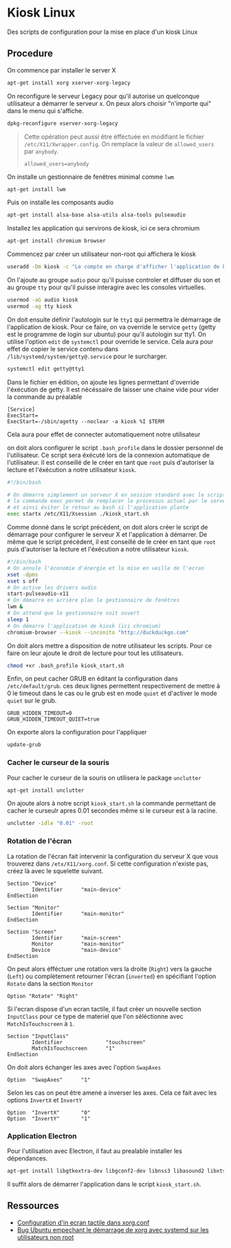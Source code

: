 # Kiosk Linux

Des scripts de configuration pour la mise en place d'un kiosk Linux

## Procedure

On commence par installer le server X

```bash
apt-get install xorg xserver-xorg-legacy
```

On reconfigure le serveur Legacy pour qu'il autorise un quelconque utilisateur a démarrer le serveur x.
On peux alors choisir "n'importe qui" dans le menu qui s'affiche.

```bash
dpkg-reconfigure xserver-xorg-legacy
```

> Cette opération peut aussi être éfféctuée en modifiant le fichier `/etc/X11/Xwrapper.config`.
> On remplace la valeur de `allowed_users` par `anybody`.
> ```
> allowed_users=anybody
> ```

On installe un gestionnaire de fenêtres minimal comme `lwm`

```bash
apt-get install lwm
```

Puis on installe les composants audio

```bash
apt-get install alsa-base alsa-utils alsa-tools pulseaudio
```

Installez les application qui servirons de kiosk, ici ce sera chromium

```bash
apt-get install chromium browser
```

Commencez par créer un utilisateur non-root qui affichera le kiosk

```bash
useradd -Dm kiosk -c "Le compte en charge d'afficher l'application de kiosk"
```

On l'ajoute au groupe `audio` pour qu'il puisse controler et diffuser du son et au groupe `tty` pour qu'il puisse interagire avec les consoles virtuelles.

```bash
usermod -aG audio kiosk
usermod -ag tty kiosk
```

On doit ensuite définir l'autologin sur le `tty1` qui permettra le démarrage de l'application de kiosk.
Pour ce faire, on va override le service `getty` (getty est le programme de login sur ubuntu) pour qu'il autologin sur tty1.
On utilise l'option `edit` de `systemctl` pour override le service.
Cela aura pour effet de copier le service contenu dans `/lib/systemd/system/getty@.service` pour le surcharger.

```bash
systemctl edit getty@tty1
```

Dans le fichier en édition, on ajoute les lignes permettant d'override l'éxécution de getty.
Il est nécéssaire de laisser une chaine vide pour vider la commande au préalable

```
[Service]
ExecStart=
ExecStart=-/sbin/agetty --noclear -a kiosk %I $TERM
```

Cela aura pour effet de connecter automatiquement notre utilisateur

on doit alors configurer le script `.bash_profile` dans le dossier personnel de l'utilisateur. 
Ce script sera éxécuté lors de la connexion automatique de l'utilisateur.
Il est conseillé de le créer en tant que `root` puis d'autoriser la lecture et l'éxécution a notre utilisateur `kiosk`.

```bash
#!/bin/bash

# On démarre simplement un serveur X en session standard avec le script "kiosk_start.sh"
# la commande exec permet de remplacer le processus actuel par le serveur x 
# et ainsi éviter le retour au bash si l'application plante
exec startx /etc/X11/Xsession ./kiosk_start.sh
```

Comme donné dans le script précédent, on doit alors créer le script de démarrage pour configurer le serveur X et l'application à démarrer.
De même que le script précédent, il est conseillé de le créer en tant que `root` puis d'autoriser la lecture et l'éxécution a notre utilisateur `kiosk`.

```bash
#!/bin/bash
# On annule l'économie d'énergie et la mise en veille de l'ecran
xset -dpms
xset s off
# On active les drivers audio
start-pulseaudio-x11
# On démarre en arrière plan le gestionnaire de fenêtres
lwm &
# On attend que le gestionnaire soit ouvert
sleep 1
# On démarre l'application de kiosk (ici chromium)
chromium-browser --kiosk --inconito "http://duckduckgo.com"
```

On doit alors mettre a disposition de notre utilisateur les scripts.
Pour ce faire on leur ajoute le droit de lecture pour tout les utilisateurs.

```bash
chmod +xr .bash_profile kiosk_start.sh
```

Enfin, on peut cacher GRUB en éditant la configuration dans `/etc/default/grub`.
ces deux lignes permettent respectivement de mettre à 0 le timeout dans le cas ou le grub est en mode `quiet` et d'activer le mode `quiet` sur le grub.

```
GRUB_HIDDEN_TIMEOUT=0
GRUB_HIDDEN_TIMEOUT_QUIET=true
```

On exporte alors la configuration pour l'appliquer

```bash
update-grub
```

### Cacher le curseur de la souris

Pour cacher le curseur de la souris on utilisera le package `unclutter`

```bash
apt-get install unclutter
```

On ajoute alors à notre script `kiosk_start.sh` la commande permettant de cacher le curseulr apres 0.01 secondes même si le curseur est à la racine.

```bash
unclutter -idle "0.01" -root
```

### Rotation de l'écran

La rotation de l'écran fait intervenir la configuration du serveur X que vous trouverez dans `/etx/X11/xorg.conf`.
Si cette configuration n'existe pas, créez là avec le squelette suivant.

```
Section "Device"
        Identifier      "main-device"
EndSection

Section "Monitor"
        Identifier      "main-monitor"
EndSection

Section "Screen"
        Identifier      "main-screen"
        Monitor         "main-monitor"
        Device          "main-device"
EndSection
```

On peut alors éfféctuer une rotation vers la droite (`Right`) vers la gauche (`Left`) ou complètement retourner l'écran (`inverted`) en spécifiant l'option `Rotate` dans la section `Monitor`

```
Option "Rotate" "Right"
```

Si l'ecran dispose d'un ecran tactile, il faut créer un nouvelle section `InputClass` pour ce type de materiel que l'on séléctionne avec `MatchIsTouchscreen` à `1`.

```
Section "InputClass"
        Identifier              "touchscreen"
        MatchIsTouchscreen      "1"
EndSection
```

On doit alors échanger les axes avec l'option `SwapAxes`

```
Option  "SwapAxes"      "1"
```

Selon les cas on peut être amené a inverser les axes.
Cela ce fait avec les options `InvertX` et `InvertY`

```
Option  "InvertX"       "0"
Option  "InvertY"       "1"
```

### Application Electron

Pour l'utilisation avec Electron, il faut au prealable installer les dépendances.

```bash
apt-get install libgtkextra-dev libgconf2-dev libnss3 libasound2 libxtst-dev
```

Il suffit alors de démarrer l'application dans le script `kiosk_start.sh`.

## Ressources

* [Configuration d'in ecran tactile dans xorg.conf](https://www.plop.at/en/touchscreen.html)
* [Bug Ubuntu empechant le démarrage de xorg avec systemd sur les utilisateurs non root](https://bugs.launchpad.net/ubuntu/+source/xinit/+bug/1562219)
